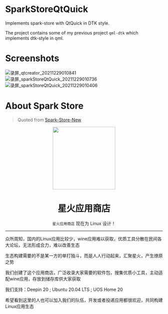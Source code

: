 # SparkStoreQtQuick
Implements spark-store with QtQuick in DTK style.

The project contains some of my previous project `qml-dtk` which implements dtk-style in qml.

# Screenshots
![录屏_qtcreator_20211229010841](https://user-images.githubusercontent.com/38401412/147590171-a35706e0-2c9b-47cd-8aa1-59b456645301.gif)
![录屏_sparkStoreQtQuick_20211229010736](https://user-images.githubusercontent.com/38401412/147590196-2f26f23a-f39b-4dba-b2c5-cf13f94f939d.gif)
![录屏_sparkStoreQtQuick_20211229010406](https://user-images.githubusercontent.com/38401412/147589987-d8b90dbf-e775-4920-be2d-466356212b26.gif)


# About Spark Store
> Quoted from [Spark-Store-New](https://gitee.com/deepin-community-store/spark-store-new)
<p align="center">
<img src="https://gitee.com/deepin-community-store/spark-store-new/raw/master/assets/icon/logo.svg" height=200 width=200/>
</p>

<div align="center">

# 星火应用商店

`星火应用商店` 现在为 Linux 设计！
  

</div>

---

众所周知，国内的Linux应用比较少，wine应用难以获取，优质工具分散在民间各大论坛，无法形成合力，难以改善生态

生态构建需要的不是某一方的单打独斗，而是人人行动起来，汇聚星火，产生燎原之势

我们创建了这个应用商店，广泛收录大家需要的软件包，搜集优质小工具，主动适配wine应用，存放到储存库供大家获取

我们支持：Deepin 20 ; Ubuntu 20.04 LTS ; UOS Home 20

希望看到这里的人也可以加入我们的队伍，开发或者投递应用都很欢迎，共同构建Linux应用生态
